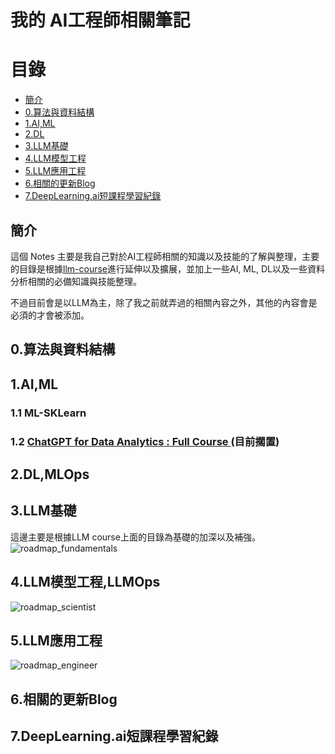 # 我的 AI工程師相關筆記

# 目錄

- [簡介](#簡介)
- [0.算法與資料結構](#0.算法與資料結構)
- [1.AI,ML](#1.AI,ML)
- [2.DL](#2.DL,MLOps)
- [3.LLM基礎](#3.LLM基礎,LLMOps)
- [4.LLM模型工程](#4.LLM模型工程)
- [5.LLM應用工程](#5.LLM應用工程)
- [6.相關的更新Blog](#6.相關的更新Blog)
- [7.DeepLearning.ai短課程學習紀錄](#7.DeepLearning.ai短課程學習紀錄)

## 簡介

這個 Notes 主要是我自己對於AI工程師相關的知識以及技能的了解與整理，主要的目錄是根據[llm-course](https://github.com/mlabonne/llm-course)進行延伸以及擴展，並加上一些AI, ML, DL以及一些資料分析相關的必備知識與技能整理。

不過目前會是以LLM為主，除了我之前就弄過的相關內容之外，其他的內容會是必須的才會被添加。

## 0.算法與資料結構

## 1.AI,ML

### 1.1 ML-SKLearn
### 1.2 [ChatGPT for Data Analytics : Full Course ](https://youtu.be/uhyMqbZI6rM?si=ebSO8H07ELUZn57z)(目前擱置)

## 2.DL,MLOps

## 3.LLM基礎
這邊主要是根據LLM course上面的目錄為基礎的加深以及補強。
![roadmap_fundamentals](./img/roadmap_fundamentals.png)
## 4.LLM模型工程,LLMOps
![roadmap_scientist](./img/roadmap_scientist.png)

## 5.LLM應用工程
![roadmap_engineer](./img/roadmap_engineer.png)

## 6.相關的更新Blog

## 7.DeepLearning.ai短課程學習紀錄
